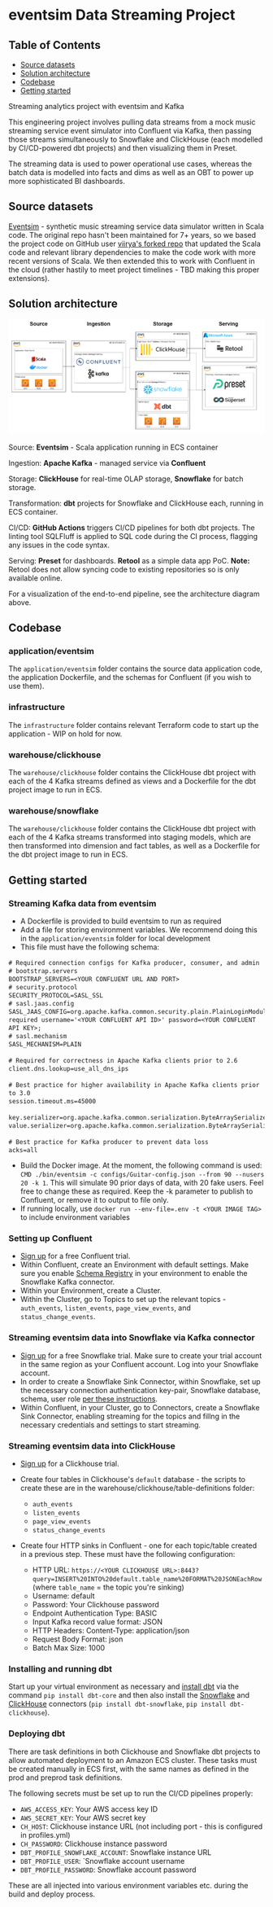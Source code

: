 # eventsim Data Streaming Project

## Table of Contents
- [Source datasets](#source-datasets)
- [Solution architecture](#solution-architecture)
- [Codebase](#codebase)
- [Getting started](#getting-started)

Streaming analytics project with eventsim and Kafka

This engineering project involves pulling data streams from a mock music streaming service event simulator into Confluent via Kafka, then passing those streams simultaneously to Snowflake and ClickHouse (each modelled by CI/CD-powered dbt projects) and then visualizing them in Preset.

The streaming data is used to power operational use cases, whereas the batch data is modelled into facts and dims as well as an OBT to power up more sophisticated BI dashboards. 

## Source datasets 


[Eventsim](https://github.com/Interana/eventsim) - synthetic music streaming service data simulator written in Scala code. The original repo hasn't been maintained for 7+ years, so we based the project code on GitHub user [viirya's forked repo](https://github.com/viirya/eventsim) that updated the Scala code and relevant library dependencies to make the code work with more recent versions of Scala. We then extended this to work with Confluent in the cloud (rather hastily to meet project timelines - TBD making this proper extensions).


## Solution architecture

![images/architecture.png](images/architecture.png)

Source: **Eventsim** - Scala application running in ECS container

Ingestion: **Apache Kafka** - managed service via **Confluent**

Storage: **ClickHouse** for real-time OLAP storage, **Snowflake** for batch storage.

Transformation: **dbt** projects for Snowflake and ClickHouse each, running in ECS container. 

CI/CD: **GitHub Actions** triggers CI/CD pipelines for both dbt projects. The linting tool SQLFluff is applied to SQL code during the CI process, flagging any issues in the code syntax. 

Serving: **Preset** for dashboards. **Retool** as a simple data app PoC. **Note:** Retool does not allow syncing code to existing repositories so is only available online.

For a visualization of the end-to-end pipeline, see the architecture diagram above.


## Codebase

### application/eventsim

The `application/eventsim` folder contains the source data application code, the application Dockerfile, and the schemas for Confluent (if you wish to use them).

### infrastructure

The `infrastructure` folder contains relevant Terraform code to start up the application - WIP on hold for now.

### warehouse/clickhouse

The `warehouse/clickhouse` folder contains the ClickHouse dbt project with each of the 4 Kafka streams defined as views and a Dockerfile for the dbt project image to run in ECS.

### warehouse/snowflake

The `warehouse/clickhouse` folder contains the ClickHouse dbt project with each of the 4 Kafka streams transformed into staging models, which are then transformed into dimension and fact tables, as well as a Dockerfile for the dbt project image to run in ECS.



## Getting started

### Streaming Kafka data from eventsim
- A Dockerfile is provided to build eventsim to run as required
- Add a file for storing environment variables. We recommend doing this in the `application/eventsim` folder for local development
- This file must have the following schema:

```
# Required connection configs for Kafka producer, consumer, and admin
# bootstrap.servers
BOOTSTRAP_SERVERS=<YOUR CONFLUENT URL AND PORT>
# security.protocol
SECURITY_PROTOCOL=SASL_SSL
# sasl.jaas.config
SASL_JAAS_CONFIG=org.apache.kafka.common.security.plain.PlainLoginModule required username='<YOUR CONFLUENT API ID>' password=<YOUR CONFLUENT API KEY>;
# sasl.mechanism
SASL_MECHANISM=PLAIN

# Required for correctness in Apache Kafka clients prior to 2.6
client.dns.lookup=use_all_dns_ips

# Best practice for higher availability in Apache Kafka clients prior to 3.0
session.timeout.ms=45000

key.serializer=org.apache.kafka.common.serialization.ByteArraySerializer
value.serializer=org.apache.kafka.common.serialization.ByteArraySerializer

# Best practice for Kafka producer to prevent data loss
acks=all
```

- Build the Docker image. At the moment, the following command is used: `CMD ./bin/eventsim -c configs/Guitar-config.json --from 90 --nusers 20 -k 1`. This will simulate 90 prior days of data, with 20 fake users. Feel free to change these as required. Keep the -k parameter to publish to Confluent, or remove it to output to file only.
- If running locally, use `docker run --env-file=.env -t <YOUR IMAGE TAG>` to include environment variables

### Setting up Confluent

- [Sign up](https://confluent.cloud/signup) for a free Confluent trial. 
- Within Confluent, create an Environment with default settings. Make sure you enable [Schema Registry](https://docs.confluent.io/cloud/current/get-started/schema-registry.html#quick-start-for-schema-management-on-ccloud) in your environment to enable the Snowflake Kafka connector.
- Within your Environment, create a Cluster.
- Within the Cluster, go to Topics to set up the relevant topics - `auth_events`, `listen_events`, `page_view_events`, and `status_change_events`.

### Streaming eventsim data into Snowflake via Kafka connector

- [Sign up](https://signup.snowflake.com/) for a free Snowflake trial. Make sure to create your trial account in the same region as your Confluent account.  Log into your Snowflake account. 
- In order to create a Snowflake Sink Connector, within Snowflake, set up the necessary connection authentication key-pair, Snowflake database, schema, user role [per these instructions](https://docs.confluent.io/cloud/current/connectors/cc-snowflake-sink.html).
- Within Confluent, in your Cluster, go to Connectors, create a Snowflake Sink Connector, enabling streaming for the topics and fillng in the necessary credentials and settings to start streaming.

### Streaming eventsim data into ClickHouse
- [Sign up](https://clickhouse.com/) for a Clickhouse trial.
- Create four tables in Clickhouse's `default` database - the scripts to create these are in the warehouse/clickhouse/table-definitions folder:
    * `auth_events`
    * `listen_events`
    * `page_view_events`
    * `status_change_events`

- Create four HTTP sinks in Confluent - one for each topic/table created in a previous step. These must have the following configuration:
    * HTTP URL: `https://<YOUR CLICKHOUSE URL>:8443?query=INSERT%20INTO%20default.table_name%20FORMAT%20JSONEachRow` (where `table_name` = the topic you're sinking)
    * Username: default
    * Password: Your Clickhouse password
    * Endpoint Authentication Type: BASIC
    * Input Kafka record value format: JSON
    * HTTP Headers: Content-Type: application/json
    * Request Body Format: json
    * Batch Max Size: 1000

### Installing and running dbt

Start up your virtual environment as necessary and [install dbt](https://docs.getdbt.com/docs/get-started/installation) via the command `pip install dbt-core` and then also install the [Snowflake](https://docs.getdbt.com/reference/warehouse-setups/snowflake-setup) and [ClickHouse](https://docs.getdbt.com/reference/warehouse-setups/clickhouse-setup) connectors (`pip install dbt-snowflake`, `pip install dbt-clickhouse`). 

### Deploying dbt

There are task definitions in both Clickhouse and Snowflake dbt projects to allow automated deployment to an Amazon ECS cluster. These tasks must be created manually in ECS first, with the same names as defined in the prod and preprod task definitions.

The following secrets must be set up to run the CI/CD pipelines properly:
- `AWS_ACCESS_KEY`: Your AWS access key ID
- `AWS_SECRET_KEY`: Your AWS secret key
- `CH_HOST`: Clickhouse instance URL (not including port - this is configured in profiles.yml)
- `CH_PASSWORD`: Clickhouse instance password
- `DBT_PROFILE_SNOWFLAKE_ACCOUNT`: Snowflake instance URL
- `DBT_PROFILE_USER`: `Snowflake account username
- `DBT_PROFILE_PASSWORD`: Snowflake account password

These are all injected into various environment variables etc. during the build and deploy process.
